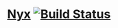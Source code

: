 [Nyx](http://en.wikipedia.org/wiki/Nyx) [![Build Status](https://travis-ci.org/chr0n1x/nyx.png?branch=master)](https://travis-ci.org/chr0n1x/nyx)
===
